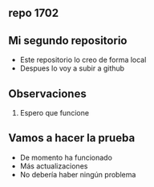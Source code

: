 ## repo 1702

## Mi segundo repositorio
- Este repositorio lo creo de forma local
- Despues lo voy a subir a github

## Observaciones
1. Espero que funcione

## Vamos a hacer la prueba
- De momento ha funcionado
- Más actualizaciones
- No debería haber ningún problema
